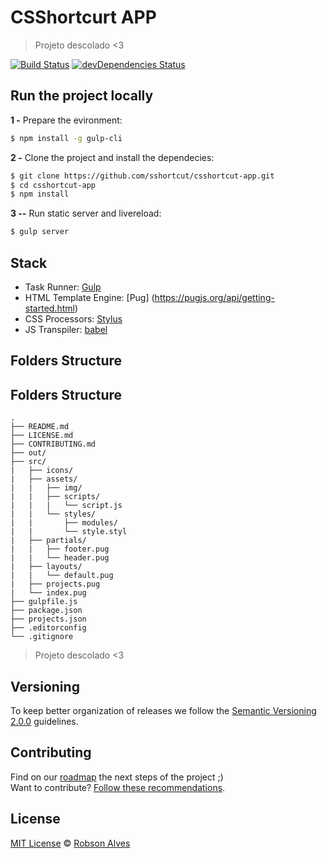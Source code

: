 # CSShortcurt APP

> Projeto descolado <3

[![Build Status](https://travis-ci.com/RobsonGap/csshortcut-app.svg?branch=master)](https://travis-ci.com/RobsonGap/csshortcut-app)
[![devDependencies Status](https://david-dm.org/csshortcut/csshortcut-app/dev-status.svg)](https://david-dm.org/csshortcut/csshortcut-app?type=dev)

## Run the project locally

**1 -** Prepare the evironment:
 
 ```sh
 $ npm install -g gulp-cli
```

**2 -** Clone the project and install the dependecies:

```sh
$ git clone https://github.com/sshortcut/csshortcut-app.git
$ cd csshortcut-app
$ npm install
```
**3 --** Run static server and livereload:

```sh
$ gulp server
```

## Stack

- Task Runner: [Gulp](http://gulpjs.com/)
- HTML Template Engine: [Pug] (https://pugjs.org/api/getting-started.html)
- CSS Processors: [Stylus](http://stylus-lang.com/)
- JS Transpiler: [babel](http://https://babeljs.io//)



## Folders Structure


    
## Folders Structure

	.
	├── README.md
	├── LICENSE.md
	├── CONTRIBUTING.md
	├── out/
	├── src/
	|   ├── icons/
	|   ├── assets/
	|   |   ├── img/
	|   |   ├── scripts/
	|   |   |   └── script.js
	|   |   └── styles/
	|   |       ├── modules/
	|   |       └── style.styl
	|   ├── partials/
	|   |   ├── footer.pug
	|   |   └── header.pug
	|   ├── layouts/
	|   |   └── default.pug
	|   ├── projects.pug
	|   └── index.pug
	├── gulpfile.js
	├── package.json
	├── projects.json
	├── .editorconfig
	└── .gitignore
    
    



> Projeto descolado <3

## Versioning

To keep better organization of releases we follow the [Semantic Versioning 2.0.0](http://semver.org/) guidelines.

## Contributing
Find on our [roadmap](https://github.com/csshortcut/csshortcut-app/issues/1) the next steps of the project ;)
<br>
Want to contribute? [Follow these recommendations](https://github.com/csshortcut/csshortcut-app/blob/master/CONTRIBUTING.md).



## License
[MIT License](https://github.com/csshortcurt/csshortcut-app/blob/master/LICENSE.md) © [Robson Alves](http://.com/)
